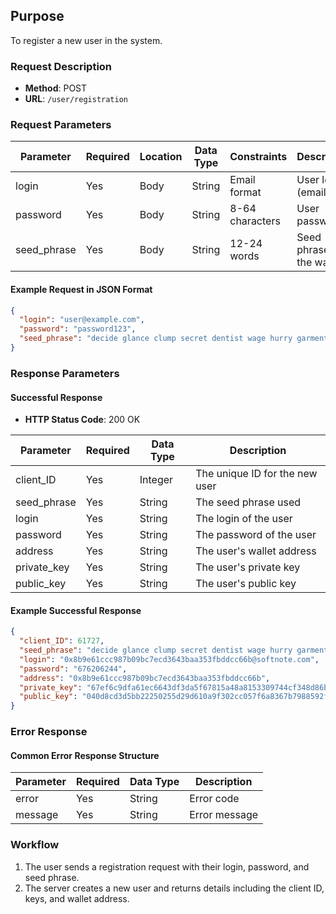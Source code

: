 
## Purpose
To register a new user in the system.

### Request Description
- **Method**: POST  
- **URL**: `/user/registration`

### Request Parameters

| Parameter    | Required | Location | Data Type | Constraints      | Description                     |
| ------------ | -------- | -------- | --------- | ---------------- | ------------------------------- |
| login        | Yes      | Body     | String    | Email format     | User login (email)              |
| password     | Yes      | Body     | String    | 8-64 characters  | User password                   |
| seed_phrase  | Yes      | Body     | String    | 12-24 words      | Seed phrase for the wallet      |

#### Example Request in JSON Format
```json
{
  "login": "user@example.com",
  "password": "password123",
  "seed_phrase": "decide glance clump secret dentist wage hurry garment sentence solar pond host"
}
```

### Response Parameters

#### Successful Response
- **HTTP Status Code**: 200 OK

| Parameter    | Required | Data Type | Description                   |
| ------------ | -------- | --------- | ----------------------------- |
| client_ID    | Yes      | Integer   | The unique ID for the new user|
| seed_phrase  | Yes      | String    | The seed phrase used          |
| login        | Yes      | String    | The login of the user         |
| password     | Yes      | String    | The password of the user      |
| address      | Yes      | String    | The user's wallet address     |
| private_key  | Yes      | String    | The user's private key        |
| public_key   | Yes      | String    | The user's public key         |

#### Example Successful Response
```json
{
  "client_ID": 61727,
  "seed_phrase": "decide glance clump secret dentist wage hurry garment sentence solar pond host",
  "login": "0x8b9e61ccc987b09bc7ecd3643baa353fbddcc66b@softnote.com",
  "password": "676206244",
  "address": "0x8b9e61ccc987b09bc7ecd3643baa353fbddcc66b",
  "private_key": "67ef6c9dfa61ec6643df3da5f67815a48a8153309744cf348d86bba1c012bfd4",
  "public_key": "040d8cd3d5bb22250255d29d610a9f302cc057f6a8367b7988592fdebac29ffaf6ec8b86e8fdb7f060da4766dc8b9e61ccc987b09bc7ecd3643baa353fbddcc66b"
}
```

### Error Response
#### Common Error Response Structure

| Parameter | Required | Data Type | Description          |
| --------- | -------- | --------- | -------------------- |
| error     | Yes      | String    | Error code           |
| message   | Yes      | String    | Error message        |

### Workflow
1. The user sends a registration request with their login, password, and seed phrase.
2. The server creates a new user and returns details including the client ID, keys, and wallet address.
